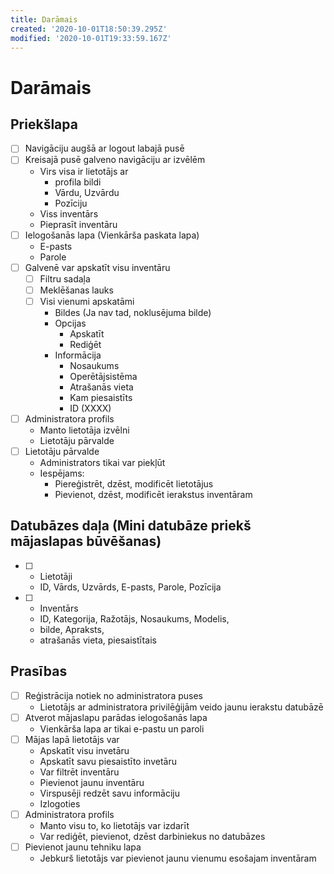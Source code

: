 ```yaml
---
title: Darāmais
created: '2020-10-01T18:50:39.295Z'
modified: '2020-10-01T19:33:59.167Z'
---
```


# Darāmais
## Priekšlapa
- [ ] Navigāciju augšā ar logout labajā pusē
- [ ] Kreisajā pusē galveno navigāciju ar izvēlēm
  - Virs visa ir lietotājs ar
    - profila bildi
    - Vārdu, Uzvārdu
    - Pozīciju
  - Viss inventārs
  - Pieprasīt inventāru
- [ ] Ielogošanās lapa (Vienkārša paskata lapa)
  - E-pasts
  - Parole
- [ ] Galvenē var apskatīt visu inventāru
  - [ ] Filtru sadaļa
  - [ ] Meklēšanas lauks
  - [ ] Visi vienumi apskatāmi
    - Bildes (Ja nav tad, noklusējuma bilde)
    - Opcijas
      - Apskatīt
      - Rediģēt
    - Informācija
      - Nosaukums
      - Operētājsistēma
      - Atrašanās vieta
      - Kam piesaistīts
      - ID (XXXX)
- [ ] Administratora profils
  - Manto lietotāja izvēlni
  - Lietotāju pārvalde
- [ ] Lietotāju pārvalde
  - Administrators tikai var piekļūt
  - Iespējams:
    - Piereģistrēt, dzēst, modificēt lietotājus
    - Pievienot, dzēst, modificēt ierakstus inventāram

## Datubāzes daļa (Mini datubāze priekš mājaslapas būvēšanas)
- [ ] - Lietotāji
  - ID, Vārds, Uzvārds, E-pasts, Parole, Pozīcija 
- [ ] - Inventārs
  - ID, Kategorija, Ražotājs, Nosaukums, Modelis, 
  - bilde, Apraksts,
  - atrašanās vieta,  piesaistītais

## Prasības
- [ ] Reģistrācija notiek no administratora puses
  - Lietotājs ar administratora privilēģijām veido jaunu ierakstu datubāzē
- [ ] Atverot mājaslapu parādas ielogošanās lapa
  - Vienkārša lapa ar tikai e-pastu un paroli
- [ ] Mājas lapā lietotājs var
  - Apskatīt visu invetāru
  - Apskatīt savu piesaistīto invetāru
  - Var filtrēt inventāru
  - Pievienot jaunu inventāru
  - Virspusēji redzēt savu informāciju
  - Izlogoties
- [ ] Administratora profils
  - Manto visu to, ko lietotājs var izdarīt
  - Var rediģēt, pievienot, dzēst darbiniekus no datubāzes
- [ ] Pievienot jaunu tehniku lapa
  - Jebkurš lietotājs var pievienot jaunu vienumu esošajam inventāram
